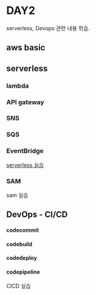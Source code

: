 DAY2
====
serverless, Devops 관련 내용 학습.

aws basic
---------


serverless
----------
### lambda

### API gateway

### SNS

### SQS

### EventBridge

[serverless 실습](serverless_workshop.md)

### SAM

sam 실습




DevOps - CI/CD
--------------
#### codecommit

#### codebuild

#### codedeploy

#### codepipeline

CICD 실습
